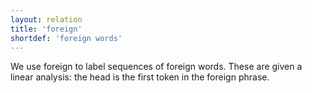 ```yaml
---
layout: relation
title: 'foreign'
shortdef: 'foreign words'
---
```


We use foreign to label sequences of foreign words. These are given a linear analysis: the head is
the first token in the foreign phrase.
<!-- Interlanguage links updated Út zář 29 20:43:19 CEST 2020 -->
